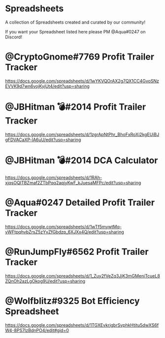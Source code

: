 # Spreadsheets

A collection of Spreadsheets created and curated by our community!

If you want your Spreadsheet listed here please PM @Aqua#0247 on Discord!

# @CryptoGnome#7769 Profit Trailer Tracker

https://docs.google.com/spreadsheets/d/1wYKVQOrAX2g7QX1CC4GvoSNzEVVK9d7wn6vojKyjUt4/edit?usp=sharing

# @JBHitman 💣#2014 Profit Trailer Tracker

https://docs.google.com/spreadsheets/d/1zgrApNtPhr_BhoFxRoXi2kgEUiBJgFDVACaXP-lA6uU/edit?usp=sharing

# @JBHitman 💣#2014 DCA Calculator

https://docs.google.com/spreadsheets/d/1RAh-xjqsOQITBZmaf2ZTbPqq2aqjyKwF_kJuesaMFPc/edit?usp=sharing

# @Aqua#0247 Detailed Profit Trailer Tracker

https://docs.google.com/spreadsheets/d/1wTf5mywtMq-vWFtpqhvbZrsZ5zYvZfGbdzp_6XJXx4Q/edit?usp=sharing

# @RunJumpFly#6562 Profit Trailer Tracker

https://docs.google.com/spreadsheets/d/1_Zuy2fVeZq3JjK3mGMeniTcueL8ZQnOh2azLgOkog9U/edit?usp=sharing

# @Wolfblitz#9325 Bot Efficiency Spreadsheet

https://docs.google.com/spreadsheets/d/1TGXEvkrjgbrSvphkHtitu5dwXS6fW4-8PS7IzBdnPO4/edit#gid=0
